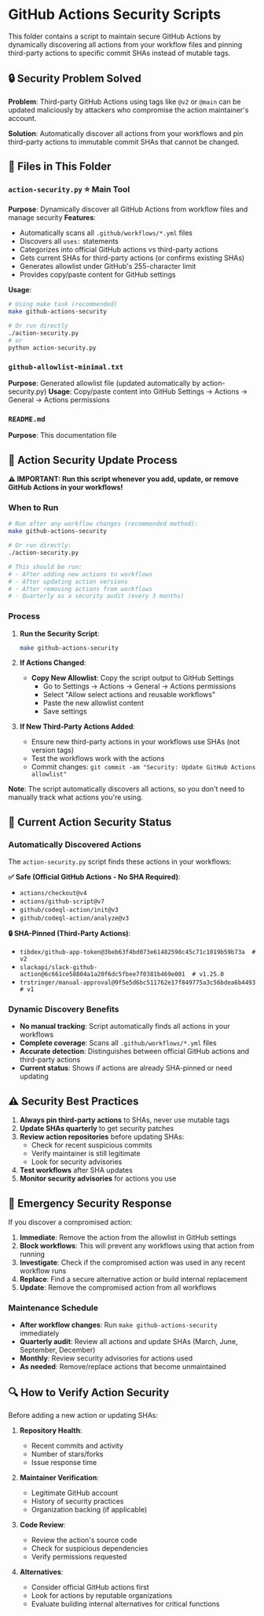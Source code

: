 # GitHub Actions Security Scripts

This folder contains a script to maintain secure GitHub Actions by dynamically discovering all actions from your workflow files and pinning third-party actions to specific commit SHAs instead of mutable tags.

## 🔒 Security Problem Solved

**Problem**: Third-party GitHub Actions using tags like `@v2` or `@main` can be updated maliciously by attackers who compromise the action maintainer's account.

**Solution**: Automatically discover all actions from your workflows and pin third-party actions to immutable commit SHAs that cannot be changed.

## 📁 Files in This Folder

### `action-security.py` ⭐ **Main Tool**
**Purpose**: Dynamically discover all GitHub Actions from workflow files and manage security
**Features**:
- Automatically scans all `.github/workflows/*.yml` files
- Discovers all `uses:` statements
- Categorizes into official GitHub actions vs third-party actions
- Gets current SHAs for third-party actions (or confirms existing SHAs)
- Generates allowlist under GitHub's 255-character limit
- Provides copy/paste content for GitHub settings

**Usage**: 
```bash
# Using make task (recommended)
make github-actions-security

# Or run directly
./action-security.py
# or
python action-security.py
```

### `github-allowlist-minimal.txt`
**Purpose**: Generated allowlist file (updated automatically by action-security.py)
**Usage**: Copy/paste content into GitHub Settings → Actions → General → Actions permissions

### `README.md`
**Purpose**: This documentation file

## 🔄 Action Security Update Process

**⚠️ IMPORTANT: Run this script whenever you add, update, or remove GitHub Actions in your workflows!**

### When to Run
```bash
# Run after any workflow changes (recommended method):
make github-actions-security

# Or run directly:
./action-security.py

# This should be run:
# - After adding new actions to workflows
# - After updating action versions 
# - After removing actions from workflows
# - Quarterly as a security audit (every 3 months)
```

### Process
1. **Run the Security Script**: 
   ```bash
   make github-actions-security
   ```

2. **If Actions Changed**:
   - **Copy New Allowlist**: Copy the script output to GitHub Settings
     - Go to Settings → Actions → General → Actions permissions
     - Select "Allow select actions and reusable workflows"
     - Paste the new allowlist content
     - Save settings

3. **If New Third-Party Actions Added**:
   - Ensure new third-party actions in your workflows use SHAs (not version tags)
   - Test the workflows work with the actions
   - Commit changes: `git commit -am "Security: Update GitHub Actions allowlist"`

**Note**: The script automatically discovers all actions, so you don't need to manually track what actions you're using.

## 🎯 Current Action Security Status

### Automatically Discovered Actions
The `action-security.py` script finds these actions in your workflows:

**✅ Safe (Official GitHub Actions - No SHA Required)**:
- `actions/checkout@v4`
- `actions/github-script@v7` 
- `github/codeql-action/init@v3`
- `github/codeql-action/analyze@v3`

**🔒 SHA-Pinned (Third-Party Actions)**:
- `tibdex/github-app-token@3beb63f4bd073e61482598c45c71c1019b59b73a  # v2`
- `slackapi/slack-github-action@6c661ce58804a1a20f6dc5fbee7f0381b469e001  # v1.25.0`
- `trstringer/manual-approval@9f5e5d6bc511762e17f849775a3c56bdea6b4493  # v1`

### Dynamic Discovery Benefits
- **No manual tracking**: Script automatically finds all actions in your workflows
- **Complete coverage**: Scans all `.github/workflows/*.yml` files
- **Accurate detection**: Distinguishes between official GitHub actions and third-party actions
- **Current status**: Shows if actions are already SHA-pinned or need updating

## ⚠️ Security Best Practices

1. **Always pin third-party actions** to SHAs, never use mutable tags
2. **Update SHAs quarterly** to get security patches
3. **Review action repositories** before updating SHAs:
   - Check for recent suspicious commits
   - Verify maintainer is still legitimate
   - Look for security advisories
4. **Test workflows** after SHA updates
5. **Monitor security advisories** for actions you use

## 🚨 Emergency Security Response

If you discover a compromised action:

1. **Immediate**: Remove the action from the allowlist in GitHub settings
2. **Block workflows**: This will prevent any workflows using that action from running
3. **Investigate**: Check if the compromised action was used in any recent workflow runs
4. **Replace**: Find a secure alternative action or build internal replacement
5. **Update**: Remove the compromised action from all workflows

### Maintenance Schedule

- **After workflow changes**: Run `make github-actions-security` immediately
- **Quarterly audit**: Review all actions and update SHAs (March, June, September, December)
- **Monthly**: Review security advisories for actions used
- **As needed**: Remove/replace actions that become unmaintained

## 🔍 How to Verify Action Security

Before adding a new action or updating SHAs:

1. **Repository Health**:
   - Recent commits and activity
   - Number of stars/forks
   - Issue response time

2. **Maintainer Verification**:
   - Legitimate GitHub account
   - History of security practices
   - Organization backing (if applicable)

3. **Code Review**:
   - Review the action's source code
   - Check for suspicious dependencies
   - Verify permissions requested

4. **Alternatives**:
   - Consider official GitHub actions first
   - Look for actions by reputable organizations
   - Evaluate building internal alternatives for critical functions
